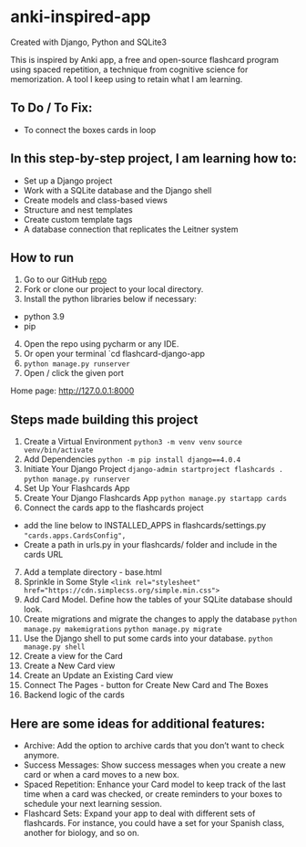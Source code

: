 # anki-inspired-app

Created with Django, Python and SQLite3

This is inspired by Anki app, a free and open-source flashcard program using spaced repetition, a technique from cognitive science for memorization. A tool I keep using to retain what I am learning.

## To Do / To Fix:
- To connect the boxes cards in loop

## In this step-by-step project, I am learning how to:

- Set up a Django project
- Work with a SQLite database and the Django shell
- Create models and class-based views
- Structure and nest templates
- Create custom template tags
- A database connection that replicates the Leitner system


## How to run

1. Go to our GitHub [repo](https://github.com/agcdtmr/flashcard-django-app)
2. Fork or clone our project to your local directory.
3. Install the python libraries below if necessary:
- python 3.9
- pip
4. Open the repo using pycharm or any IDE.
5. Or open your terminal `cd flashcard-django-app
6. `python manage.py runserver`
7. Open / click the given port

Home page: http://127.0.0.1:8000

## Steps made building this project

1. Create a Virtual Environment
``python3 -m venv venv``
``source venv/bin/activate``
2. Add Dependencies
``python -m pip install django==4.0.4``
3. Initiate Your Django Project
``django-admin startproject flashcards .``
``python manage.py runserver``
4. Set Up Your Flashcards App
5. Create Your Django Flashcards App
``python manage.py startapp cards``
6. Connect the cards app to the flashcards project
- add the line below to INSTALLED_APPS in flashcards/settings.py
``"cards.apps.CardsConfig",``
- Create a path in urls.py in your flashcards/ folder and include in the cards URL
7. Add a template directory - base.html
8. Sprinkle in Some Style
``<link rel="stylesheet" href="https://cdn.simplecss.org/simple.min.css">``
9. Add Card Model. Define how the tables of your SQLite database should look.
10. Create migrations and migrate the changes to apply the database
``python manage.py makemigrations``
``python manage.py migrate``
11. Use the Django shell to put some cards into your database.
``python manage.py shell``
12. Create a view for the Card
13. Create a New Card view
14. Create an Update an Existing Card view
15. Connect The Pages - button for Create New Card and The Boxes
16. Backend logic of the cards


## Here are some ideas for additional features:

- Archive: Add the option to archive cards that you don’t want to check anymore.
- Success Messages: Show success messages when you create a new card or when a card moves to a new box.
- Spaced Repetition: Enhance your Card model to keep track of the last time when a card was checked, or create reminders to your boxes to schedule your next learning session.
- Flashcard Sets: Expand your app to deal with different sets of flashcards. For instance, you could have a set for your Spanish class, another for biology, and so on.
